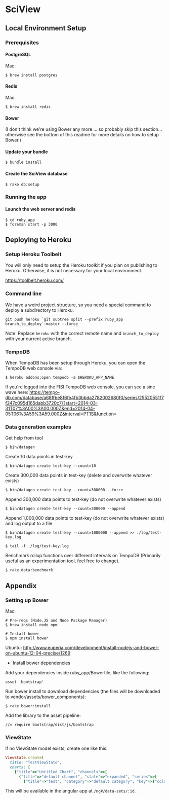 # SciView

## Local Environment Setup

### Prerequisites

#### PostgreSQL

Mac:

    $ brew install postgres

#### Redis

Mac:

    $ brew install redis

#### Bower
(I don't think we're using Bower any more ... so probably skip this section... otherwise see the bottom of this readme for more details on how to setup Bower.)

#### Update your bundle

    $ bundle install
    
#### Create the SciView database

    $ rake db:setup

### Running the app

#### Launch the web server and redis

    $ cd ruby_app
    $ foreman start -p 3000

## Deploying to Heroku

### Setup Heroku Toolbelt
You will only need to setup the Heroku toolkit if you plan on publishing to Heroku. Otherwise, it is not necessary for your local environment.

https://toolbelt.heroku.com/

### Command line
We have a weird project structure, so you need a special command to deploy a subdirectory to Heroku.

    git push heroku `git subtree split --prefix ruby_app branch_to_deploy`:master --force

Note: Replace `heroku` with the correct remote name and `branch_to_deploy` with your current active branch.

### TempoDB
When TempoDB has been setup through Heroku, you can open the TempoDB web console via:

    $ heroku addons:open tempodb -a $HEROKU_APP_NAME

If you're logged into the FISI TempoDB web console, you can see a sine wave here:
https://tempo-db.com/database/a68ffbe8f6fe4fb3bbda2782002680f0/series/2552055117f247c095d165dabb3720c7/?start=2014-03-31T07%3A00%3A00.000Z&end=2014-04-05T06%3A59%3A59.000Z&interval=PT1S&function=

### Data generation examples

Get help from tool

    $ bin/datagen

Create 10 data points in test-key

    $ bin/datagen create test-key --count=10

Create 300,000 data points in test-key (delete and overwrite whatever exists)

    $ bin/datagen create test-key --count=300000 --force

Append 300,000 data points to test-key (do not overwrite whatever exists)

    $ bin/datagen create test-key --count=300000 --append

Append 1,000,000 data points to test-key (do not overwrite whatever exists) and log output to a file

    $ bin/datagen create test-key --count=1000000 --append >> ./log/test-key.log

    $ tail -f ./log/test-key.log

Benchmark rollup functions over different intervals on TempoDB (Primarily useful as an experimentation tool, feel free to change).

    $ rake data:benchmark



## Appendix

### Setting up Bower

Mac:
    
    # Pre-reqs (Node.JS and Node Package Manager)
    $ brew install node npm
    
    # Install bower
    $ npm install bower


Ubuntu: 
http://www.euperia.com/development/install-nodejs-and-bower-on-ubuntu-12-04-precise/1269

* Install bower dependencies

Add your dependencies inside ruby_app/Bowerfile, like the following:

    asset 'bootstrap'

Run bower install to download dependencies (the files will be downloaded to vendor/assets/bower_components):

    $ rake bower:install

Add the library to the asset pipeline:

    //= require bootstrap/dist/js/bootstrap
    

### ViewState

If no ViewState model exists, create one like this:

```ruby
ViewState.create(
  title: "TestViewState", 
  charts: [
    {"title"=>"Untitled Chart", "channels"=>[
      {"title"=>"default channel", "state"=>"expanded", "series"=>[
        {"title"=>"test", "category"=>"default category", "key"=>{"color"=>"#1ABC9C", "style"=>"solid"}}]}]}])
```

This will be available in the angular app at `/ng#/data-sets/:id`.
